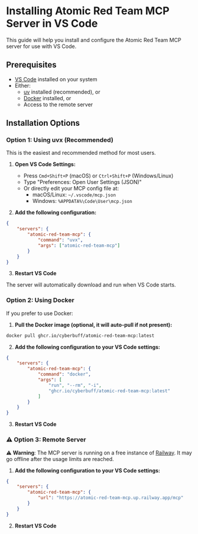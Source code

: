 # Installing Atomic Red Team MCP Server in VS Code

This guide will help you install and configure the Atomic Red Team MCP server for use with VS Code.

## Prerequisites

- [VS Code](https://code.visualstudio.com/) installed on your system
- Either:
  - [uv](https://docs.astral.sh/uv/) installed (recommended), or
  - [Docker](https://www.docker.com/) installed, or
  - Access to the remote server

## Installation Options

### Option 1: Using uvx (Recommended)

This is the easiest and recommended method for most users.

1. **Open VS Code Settings:**
   - Press `Cmd+Shift+P` (macOS) or `Ctrl+Shift+P` (Windows/Linux)
   - Type "Preferences: Open User Settings (JSON)"
   - Or directly edit your MCP config file at:
     - macOS/Linux: `~/.vscode/mcp.json`
     - Windows: `%APPDATA%\Code\User\mcp.json`

2. **Add the following configuration:**

```json
{
	"servers": {
		"atomic-red-team-mcp": {
			"command": "uvx",
			"args": ["atomic-red-team-mcp"]
		}
	}
}
```

3. **Restart VS Code**

The server will automatically download and run when VS Code starts.

### Option 2: Using Docker

If you prefer to use Docker:

1. **Pull the Docker image (optional, it will auto-pull if not present):**

```bash
docker pull ghcr.io/cyberbuff/atomic-red-team-mcp:latest
```

2. **Add the following configuration to your VS Code settings:**

```json
{
	"servers": {
		"atomic-red-team-mcp": {
			"command": "docker",
			"args": [
				"run", "--rm", "-i",
				"ghcr.io/cyberbuff/atomic-red-team-mcp:latest"
			]
		}
	}
}
```

3. **Restart VS Code**

### ⚠️ Option 3: Remote Server

⚠️ **Warning**: The MCP server is running on a free instance of [Railway](https://railway.com/). It may go offline after the usage limits are reached.

1. **Add the following configuration to your VS Code settings:**

```json
{
	"servers": {
		"atomic-red-team-mcp": {
			"url": "https://atomic-red-team-mcp.up.railway.app/mcp"
		}
	}
}
```

2. **Restart VS Code**

